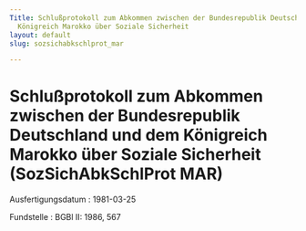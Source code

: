 ```yaml
---
Title: Schlußprotokoll zum Abkommen zwischen der Bundesrepublik Deutschland und dem
  Königreich Marokko über Soziale Sicherheit
layout: default
slug: sozsichabkschlprot_mar

---
```


# Schlußprotokoll zum Abkommen zwischen der Bundesrepublik Deutschland und dem Königreich Marokko über Soziale Sicherheit (SozSichAbkSchlProt MAR)

Ausfertigungsdatum
:   1981-03-25

Fundstelle
:   BGBl II: 1986, 567

